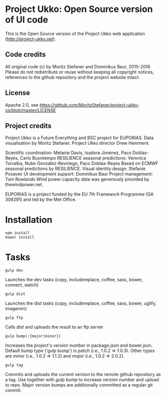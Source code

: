 # Project Ukko: Open Source version of UI code

This is the Open Source version of the Project Ukko web application (http://project-ukko.net).

## Code credits

All original code (c) by Moritz Stefaner and Dominikus Baur, 2015-2016
Please do not redistribute or reuse without keeping all copyright notices, references to the github repository and the project website intact.

## License

Apache 2.0, see https://github.com/MoritzStefaner/project-ukko-os/blob/master/LICENSE

## Project credits

Project Ukko is a Future Everything and BSC project for EUPORIAS.
Data visualisation by Moritz Stefaner.
Project Ukko director Drew Hemment.

Scientific coordination: Melanie Davis, Isadora Jiménez, Paco Doblas-Reyes, Carlo Buontempo
RESILIENCE seasonal predictions: Veronica Torralba, Nube González-Reviriego, Paco Doblas-Reyes
Based on ECMWF seasonal predictions by RESILIENCE.
Visual identity design: Stefanie Posavec
UI development support: Dominikus Baur
Project management: Tom Rowlands
Wind power capacity data was generously provided by thewindpower.net.

EUPORIAS is a project funded by the EU 7th Framework Programme (GA 308291) and led by the Met Office.

# Installation

```
npm install
bower install
```

# Tasks
```
gulp dev
```
Launches the dev tasks (copy, includereplace, coffee, sass, bower, connect, watch)

```
gulp dist
```
Launches the dist tasks (copy, includereplace, coffee, sass, bower, uglify, imagemin)

```
gulp ftp
```
Calls _dist_ and uploads the result to an ftp server

```
gulp bump(:{major|minor})
```
Increases the project's version number in package.json and bower.json. Default bump type ('gulp bump') is _patch_ (i.e., 1.0.2 => 1.0.3). Other types are _minor_ (i.e., 1.0.2 => 1.1.2) and _major_ (i.e., 1.0.2 => 2.0.2).

```
gulp tag
```
Commits and uploads the current version to the remote github repository as a tag. Use together with _gulp bump_ to increase version number and upload to repo. Major version bumps are additionally committed as a regular git commit.
